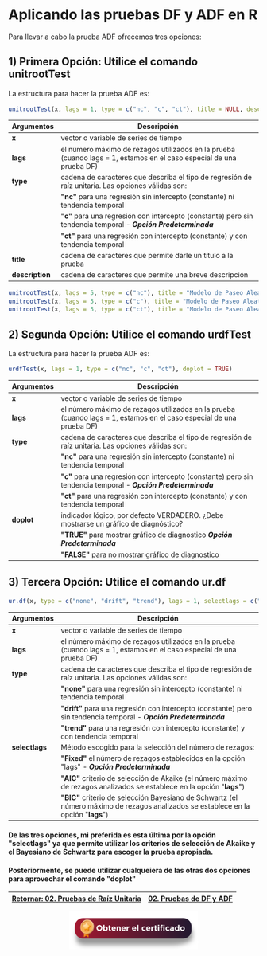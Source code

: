 # Aplicando las pruebas DF y ADF en R

Para llevar a cabo la prueba ADF ofrecemos tres opciones:

## 1) **Primera Opción:** Utilice el comando **unitrootTest**
La estructura para hacer la prueba ADF es:
``` r
unitrootTest(x, lags = 1, type = c("nc", "c", "ct"), title = NULL, description = NULL)
```

| **Argumentos**          | **Descripción**                                                                                                     | 
|-------------------------|---------------------------------------------------------------------------------------------------------------------|
| **x**                   | vector o variable de series de tiempo                                                                               |
| **lags**                | el número máximo de rezagos utilizados en la prueba (cuando lags = 1, estamos en el caso especial de una prueba DF) |
| **type**                | cadena de caracteres que describa el tipo de regresión de raíz unitaria. Las opciones válidas son:                  |
|                         |  **"nc"** para una regresión sin intercepto (constante) ni tendencia temporal                                       |
|                         |  **"c"** para una regresión con intercepto (constante) pero sin tendencia temporal - **_Opción Predeterminada_**    |
|                         |  **"ct"** para una regresión con intercepto (constante) y con tendencia temporal                                    |
| **title**               | cadena de caracteres que permite darle un título a la prueba                                                        |
| **description**         | cadena de caracteres que permite una breve descripción                                                              | 

``` r
unitrootTest(x, lags = 5, type = c("nc"), title = "Modelo de Paseo Aleatorio", description = NULL)
unitrootTest(x, lags = 5, type = c("c"), title = "Modelo de Paseo Aleatorio con Intercepto", description = NULL)
unitrootTest(x, lags = 5, type = c("ct"), title = "Modelo de Paseo Aleatorio con Intercepto y Tendencia Lineal", description = NULL)
```

## 2) **Segunda Opción:** Utilice el comando **urdfTest**
La estructura para hacer la prueba ADF es:
``` r
urdfTest(x, lags = 1, type = c("nc", "c", "ct"), doplot = TRUE)
```

| **Argumentos**          | **Descripción**                                                                                                     | 
|-------------------------|---------------------------------------------------------------------------------------------------------------------|
| **x**                   | vector o variable de series de tiempo                                                                               |
| **lags**                | el número máximo de rezagos utilizados en la prueba (cuando lags = 1, estamos en el caso especial de una prueba DF) |
| **type**                | cadena de caracteres que describa el tipo de regresión de raíz unitaria. Las opciones válidas son:                  |
|                         | **"nc"** para una regresión sin intercepto (constante) ni tendencia temporal                                        |
|                         | **"c"** para una regresión con intercepto (constante) pero sin tendencia temporal - **_Opción Predeterminada_**     |
|                         | **"ct"** para una regresión con intercepto (constante) y con tendencia temporal                                     |
| **doplot**              | indicador lógico, por defecto VERDADERO. ¿Debe mostrarse un gráfico de diagnóstico?                                 | 
|                         | **"TRUE"** para mostrar gráfico de diagnostico **_Opción Predeterminada_**                                          |
|                         | **"FALSE"** para no mostrar gráfico de diagnostico                                                                  |

## 3) **Tercera Opción:** Utilice el comando **ur.df**
``` r
ur.df(x, type = c("none", "drift", "trend"), lags = 1, selectlags = c("Fixed", "AIC", "BIC"))
```

| **Argumentos**          | **Descripción**                                                                                                                      | 
|-------------------------|--------------------------------------------------------------------------------------------------------------------------------------|
| **x**                   | vector o variable de series de tiempo                                                                                                |
| **lags**                | el número máximo de rezagos utilizados en la prueba  (cuando lags = 1, estamos en el caso especial de una prueba DF)                 |
| **type**                | cadena de caracteres que describa el tipo de regresión de raíz unitaria. Las opciones válidas son:                                   |
|                         | **"none"** para una regresión sin intercepto (constante) ni tendencia temporal                                                       |
|                         | **"drift"** para una regresión con intercepto (constante) pero sin tendencia temporal - **_Opción Predeterminada_**                  |
|                         | **"trend"** para una regresión con intercepto (constante) y con tendencia temporal                                                   |
| **selectlags**          | Método escogido para la selección del número de rezagos:                                                                             | 
|                         | **"Fixed"** el número de rezagos establecidos en la opción "lags" - **_Opción Predeterminada_**                                      |
|                         | **"AIC"** criterio de selección de Akaike (el número máximo de rezagos analizados se establece en la opción "**lags**")              |
|                         | **"BIC"** criterio de selección Bayesiano de Schwartz (el número máximo de rezagos analizados se establece en la opción "**lags**")  |

#### De las tres opciones, mi preferida es esta última por la opción "selectlags" ya que permite utilizar los criterios de selección de Akaike y el Bayesiano de Schwartz para escoger la prueba apropiada. 
#### Posteriormente, se puede utilizar cualqueiera de las otras dos opciones para aprovechar el comando "doplot"

| [Retornar: 02. Pruebas de Raíz Unitaria](../Readme.md) | [02. Pruebas de DF y ADF](../Seccion02_02_ADF_T/Readme.md)  |
|--------------------------------------------------------|-------------------------------------------------------------|

<div align="center"><a href="https://enlace-academico.escuelaing.edu.co/psc/FORMULARIO/EMPLOYEE/SA/c/EC_LOCALIZACION_RE.LC_FRM_ADMEDCO_FL.GBL" target="_blank"><img src="https://github.com/alvaroperdomo/World-Econometrics/blob/main/.icons/IconCEHBotonCertificado.png" alt="World-Econometrics" width="260" border="0" /></a></div>
